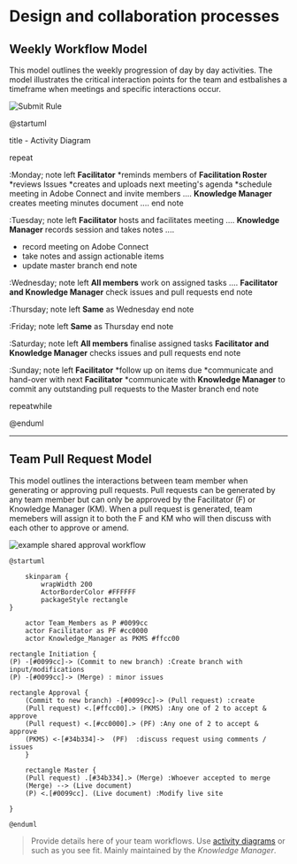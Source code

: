 # Design and collaboration processes

## Weekly Workflow Model 

This model outlines the weekly progression of day by day activities. The model illustrates the critical interaction points for the team and estbalishes a timeframe when meetings and specific interactions occur.

![Submit Rule](https://www.plantuml.com/plantuml/img/bLJ1ZjGm3BttAtn3McdX3glLZa0h8RGN1ebpchYjDMao9CwK-NliTBjqO5QK7YebyNlsUtRoaDaaBgDl6YRs270BEyjq8Zx39p9zCYCqJS8Z6cwQzqynE7F-q8J821uxRW3kslj7OyaJ6uxfxbrx3x9xat2au3ACEBQOCiJk8f9YWAynCrR433WHJXa-vrmmwuvDaXKpcE2W77qqGXVm9midCeN-ZHprA1LfSBO3kY8IdW-10knSR14-nX3GSgMX8D9mAKfmR-MRHNm9SVBeUeGd4uHtbhBKiB2AgA9h5sqPCV128MM0kY8cVPFojxWqYFnPNBUS_4wqeRI4DYQn96FEQgSoiJa8XoPUYRjv3dqH4V-mfiOeT4PM9YEalP1QRPLfnLWnRgnzaMOueouQxH-qoGGxh1tuZYvSzs3d_M9-rJ35TD1ovcoe0lBXiYyhssfXh_HfG7i0ghDJmuv5KYNy8MlE5-qPIhfQszwCMBbCXXS5Q-HZed_X5l8rR6-uf2rcT1ICfun_k_5_DkHDFkpBbhki_UwYzt6IhckdwXI0ArXlQ1p74iZgD6YoGNwtyIH3CH4FysMzphb6rjXNnvmZQ33f1Jv3B2nlLd0wnXVID8u7XLuVolaDcmRoidYGVNdrVW40)

@startuml

title  - Activity Diagram 

repeat

:Monday;
note left
  <b>Facilitator</b> 
  *reminds members of <b>Facilitation Roster</b>
  *reviews Issues
  *creates and uploads next meeting's agenda
  *schedule meeting in Adobe Connect and invite members
  ....
  <b>Knowledge Manager</b> creates meeting minutes document
  ....
end note

:Tuesday;
note left
  <b>Facilitator</b> hosts and facilitates meeting
  ....
  <b>Knowledge Manager</b> records session and takes notes
  ....
  * record meeting on Adobe Connect
  * take notes and assign actionable items
  * update master branch
end note

:Wednesday;
note left
  <b>All members</b> work on assigned tasks
  ....
  <b>Facilitator and Knowledge Manager</b> check issues and pull requests
end note

:Thursday;
note left
  <b>Same</b> as Wednesday
end note

:Friday;
note left
  <b>Same</b> as Thursday
end note

:Saturday;
note left
  <b>All members</b> finalise assigned tasks
  <b>Facilitator and Knowledge Manager</b> checks issues and pull requests
end note

:Sunday;
note left
  <b>Facilitator</b>
  *follow up on items due
  *communicate and hand-over with next <b>Facilitator</b>
  *communicate with <b>Knowledge Manager</b> to commit any outstanding pull requests to the Master branch
end note

repeatwhile

@enduml

---
## Team Pull Request Model

This model outlines the interactions between team member when generating or approving pull requests. Pull requests can be generated by any team member but can only be approved by the Facilitator (F) or Knowledge Manager (KM). When a pull request is generated, team memebers will assign it to both the F and KM who will then discuss with each other to approve or amend.

![example shared approval workflow](https://www.plantuml.com/plantuml/img/ZLFHIkj047tEViL0GUn3Ox2-MEHYBHGk6YWe-20YqyqqNTpivkvkMehux-vaerSl2dUUaipCEMVEJ2vzG1UwHeCGcNzMfaM73Ro8BDixREzL5RPmMXGYWnXp6QoxiguYjx3QEXWj-qZP5kKprdGR3fh0aGneQatYLGZE8lV27M7pL5Ap9kS1FQnWL1JdvrAAB1KiKIgj0l8pvvSmah8eM44gk3PshwcgwQb44-bIsNLv2wFDXak5-E26tqO5XK5P4qSwNerXyZ3mFKv-mV72DeqA42mOsiFQeP7RCSmMZZ3Gy0vx5Is8ndJXfB6LsYZP0_fly4foDKK0Q9I9KfNt7VdFUkPjw-mETLJ3dlmWu2legjCwsladGeM8BPEu60dYQ_eYVnXiUCovD_eIU-Rc0DOGs0sSCXbAIMs08y1U3_s4b9nFICl_n-b9B-8KqxFrT7h6KoG0c5NAoyxxTnhel38ro6W3cU3XvDqp1XeEvwzx9VeGz_todTpyWot_j8ZxhQKTdqWlb2eMtN0kGGnb4xRvHkq8AYixLZ8UA98DmpBoVujWLl91743pPw_IMk9Y-EOloLJnlte3)

```
@startuml 

	skinparam {
		wrapWidth 200
	    ActorBorderColor #FFFFFF
	    packageStyle rectangle
}

    actor Team_Members as P #0099cc
	actor Facilitator as PF #cc0000
	actor Knowledge_Manager as PKMS #ffcc00

rectangle Initiation {
(P) -[#0099cc]-> (Commit to new branch) :Create branch with input/modifications
(P) -[#0099cc]-> (Merge) : minor issues

rectangle Approval {
    (Commit to new branch) -[#0099cc]-> (Pull request) :create    
    (Pull request) <.[#ffcc00].> (PKMS) :Any one of 2 to accept & approve
    (Pull request) <.[#cc0000].> (PF) :Any one of 2 to accept & approve
    (PKMS) <-[#34b334]->  (PF)  :discuss request using comments / issues
    }

    rectangle Master {
    (Pull request) .[#34b334].> (Merge) :Whoever accepted to merge
    (Merge) --> (Live document)
    (P) <.[#0099cc]. (Live document) :Modify live site      

}

@enduml
```
> Provide details here of your team workflows. Use [activity diagrams](https://github.sydney.edu.au/crli/EDPC5022-2019/wiki/Sequence-Activity-Interaction-diagrams) or such as you see fit. Mainly maintained by the *Knowledge Manager*. 
